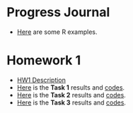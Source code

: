 # Progress Journal

- [Here](files/example_homework_0.html) are some R examples.

# Homework 1 

* [HW1 Description](files/hw1/IE582_Fall20_Homework1.pdf)
* [Here](files/hw1/task1.html) is the **Task 1** results and [codes](files/hw1/task1.ipynb).
* [Here](files/hw1/task2.html) is the **Task 2** results and [codes](files/hw1/task2.ipynb).
* [Here](files/hw1/task3.html) is the **Task 3** results and [codes](files/hw1/task3.ipynb).
